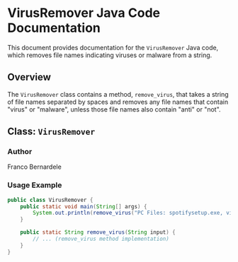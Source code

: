 # VirusRemover Java Code Documentation

This document provides documentation for the `VirusRemover` Java code, which removes file names indicating viruses or malware from a string.

## Overview

The `VirusRemover` class contains a method, `remove_virus`, that takes a string of file names separated by spaces and removes any file names that contain "virus" or "malware", unless those file names also contain "anti" or "not".

## Class: `VirusRemover`

### Author

Franco Bernardele

### Usage Example

```java
public class VirusRemover {
    public static void main(String[] args) {
        System.out.println(remove_virus("PC Files: spotifysetup.exe, virus.exe, dog.jpg, lethalmalware.exe, antivirus.exe"));
    }

    public static String remove_virus(String input) {
        // ... (remove_virus method implementation)
    }
}
